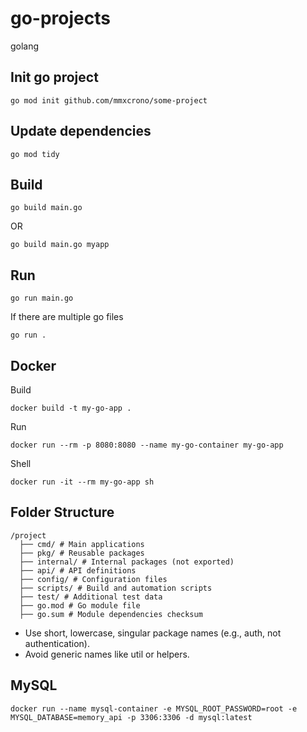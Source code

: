 # go-projects

golang

## Init go project

`go mod init github.com/mmxcrono/some-project`

## Update dependencies

`go mod tidy`

## Build

`go build main.go`

OR

`go build main.go myapp`

## Run

`go run main.go`

If there are multiple go files

`go run .`

## Docker

Build

`docker build -t my-go-app .`

Run

`docker run --rm -p 8080:8080 --name my-go-container my-go-app`

Shell

`docker run -it --rm my-go-app sh`

## Folder Structure

```
/project
  ├── cmd/ # Main applications
  ├── pkg/ # Reusable packages
  ├── internal/ # Internal packages (not exported)
  ├── api/ # API definitions
  ├── config/ # Configuration files
  ├── scripts/ # Build and automation scripts
  ├── test/ # Additional test data
  ├── go.mod # Go module file
  ├── go.sum # Module dependencies checksum
```

- Use short, lowercase, singular package names (e.g., auth, not authentication).
- Avoid generic names like util or helpers.

## MySQL

`docker run --name mysql-container -e MYSQL_ROOT_PASSWORD=root -e MYSQL_DATABASE=memory_api -p 3306:3306 -d mysql:latest`
